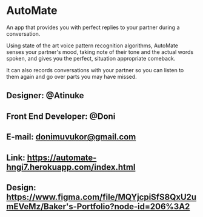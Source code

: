 # AutoMate 

An app that provides you with perfect replies to your partner during a conversation. 
 
Using state of the art voice pattern recognition algorithms, AutoMate senses your partner's mood, taking note of their tone and the actual words spoken, and gives you the perfect, situation appropriate comeback. 
 
It can also records conversations with your partner so you can listen to them again and go over parts you may have missed.

## Designer: @Atinuke
## Front End Developer: @Doni
## E-mail: donimuvukor@gmail.com
## Link: https://automate-hngi7.herokuapp.com/index.html
## Design: https://www.figma.com/file/MQYjcpiSfS8QxU2umEVeMz/Baker's-Portfolio?node-id=206%3A2
